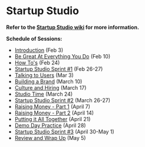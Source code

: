 # Startup Studio

**Refer to the [Startup Studio wiki](https://github.com/cornelltech/startup-studio/wiki) for more information.**

**Schedule of Sessions:**  

* [Introduction](https://github.com/cornelltech/startup-studio/wiki/Startup-Studio-Sessions-&-Syllabus#feb-3-introduction) (Feb 3)  
* [Be Great At Everything You Do](https://github.com/cornelltech/startup-studio/wiki/Startup-Studio-Sessions-&-Syllabus#february-10-be-great-at-everything-you-do) (Feb 10)  
* [How To's](https://github.com/cornelltech/startup-studio/wiki/Startup-Studio-Sessions-&-Syllabus#february-24-how-tos) (Feb 24)  
* [Startup Studio Sprint #1](https://github.com/cornelltech/startup-studio/wiki/Startup-Studio-Sessions-&-Syllabus#february-26-27-startup-studio-sprint) (Feb 26-27)  
*  [Talking to Users](https://github.com/cornelltech/startup-studio/wiki/Startup-Studio-Sessions-&-Syllabus#march-3-talking-to-users) (Mar 3)  
* [Building a Brand](https://github.com/cornelltech/startup-studio/wiki/Startup-Studio-Sessions-&-Syllabus#march-10-building-a-brand) (March 10)  
* [Culture and Hiring](https://github.com/cornelltech/startup-studio/wiki/Startup-Studio-Sessions-&-Syllabus#march-17-culture-and-hiring) (March 17)  
* [Studio Time](https://github.com/cornelltech/startup-studio/wiki/Startup-Studio-Sessions-&-Syllabus#march-24-studio-time) (March 24)  
* [Startup Studio Sprint #2](https://github.com/cornelltech/startup-studio/wiki/Startup-Studio-Sessions-&-Syllabus#march-26-27-startup-studio-sprint) (March 26-27)  
* [Raising Money - Part 1](https://github.com/cornelltech/startup-studio/wiki/Startup-Studio-Sessions-&-Syllabus#april-7-raising-money-part-1) (April 7)  
* [Raising Money - Part 2](https://github.com/cornelltech/startup-studio/wiki/Startup-Studio-Sessions-&-Syllabus#april-14-raising-money-part-2) (April 14)  
* [Putting it All Together](https://github.com/cornelltech/startup-studio/wiki/Startup-Studio-Sessions-&-Syllabus#april-21-putting-it-all-together) (April 21)  
* [Demo Day Practice](https://github.com/cornelltech/startup-studio/wiki/Startup-Studio-Sessions-&-Syllabus#april-28-demo-day-practice) (April 28)  
* [Startup Studio Sprint #3](https://github.com/cornelltech/startup-studio/wiki/Startup-Studio-Sessions-&-Syllabus#april-30-may-1-startup-studio-sprint--demo-day) (April 30-May 1)  
* [Review and Wrap Up](https://github.com/cornelltech/startup-studio/wiki/Startup-Studio-Sessions-&-Syllabus#may-5-review-and-wrap-up) (May 5)
